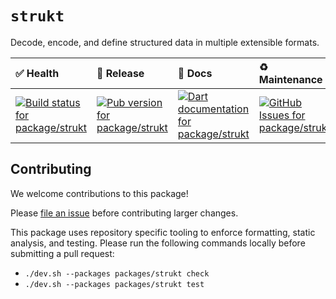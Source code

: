 <!-- #region(HEADER) -->
# `strukt`

Decode, encode, and define structured data in multiple extensible formats.

| ✅ Health | 🚀 Release | 📝 Docs | ♻️ Maintenance |
|:----------|:-----------|:--------|:--------------|
| [![Build status for package/strukt](https://github.com/matanlurey/pub.lurey.dev/actions/workflows/package_strukt.yaml/badge.svg)](https://github.com/matanlurey/pub.lurey.dev/actions/workflows/package_strukt.yaml) | [![Pub version for package/strukt](https://img.shields.io/pub/v/strukt)](https://pub.dev/packages/strukt) | [![Dart documentation for package/strukt](https://img.shields.io/badge/dartdoc-reference-blue.svg)](https://pub.dev/documentation/strukt) | [![GitHub Issues for package/strukt](https://img.shields.io/github/issues/matanlurey/pub.lurey.dev/pkg-strukt?label=issues)](https://github.com/matanlurey/pub.lurey.dev/issues?q=is%3Aopen+is%3Aissue+label%3Apkg-strukt) |
<!-- #endregion -->

<!-- #region(CONTRIBUTING) -->
## Contributing

We welcome contributions to this package!

Please [file an issue][] before contributing larger changes.

[file an issue]: https://github.com/matanlurey/pub.lurey.dev/issues/new?labels=pkg-strukt

This package uses repository specific tooling to enforce formatting, static analysis, and testing. Please run the following commands locally before submitting a pull request:

- `./dev.sh --packages packages/strukt check`
- `./dev.sh --packages packages/strukt test`

<!-- #endregion -->
